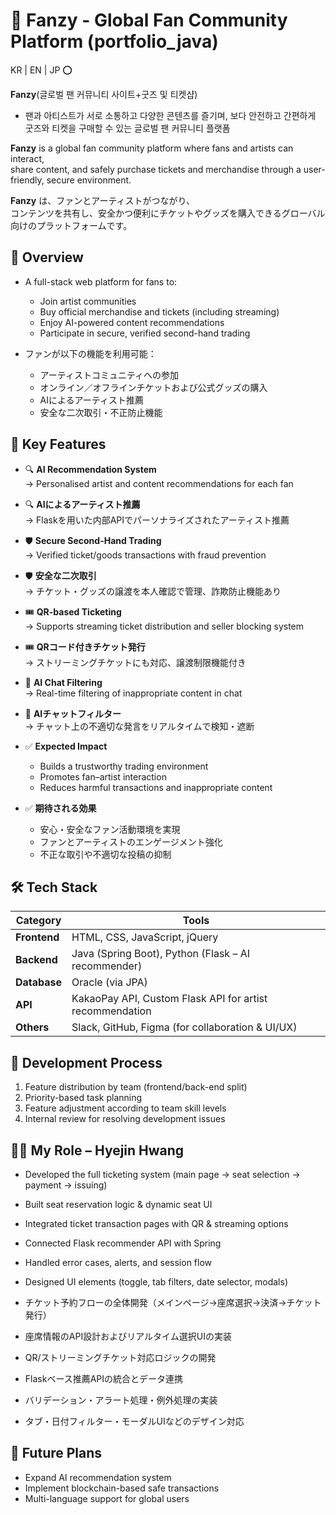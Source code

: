 # 🎫 Fanzy - Global Fan Community Platform (portfolio_java)


KR | EN | JP ⭕


**Fanzy**(글로벌 팬 커뮤니티 사이트+굿즈 및 티켓샵)
- 팬과 아티스트가 서로 소통하고 다양한 콘텐츠를 즐기며,
  보다 안전하고 간편하게 굿즈와 티켓을 구매할 수 있는 글로벌 팬 커뮤니티 플랫폼

**Fanzy** is a global fan community platform where fans and artists can interact,  
share content, and safely purchase tickets and merchandise through a user-friendly, secure environment.

**Fanzy** は、ファンとアーティストがつながり、  
コンテンツを共有し、安全かつ便利にチケットやグッズを購入できるグローバル向けのプラットフォームです。



## 🌟 Overview

- A full-stack web platform for fans to:
  - Join artist communities
  - Buy official merchandise and tickets (including streaming)
  - Enjoy AI-powered content recommendations
  - Participate in secure, verified second-hand trading

- ファンが以下の機能を利用可能：
  - アーティストコミュニティへの参加
  - オンライン／オフラインチケットおよび公式グッズの購入
  - AIによるアーティスト推薦
  - 安全な二次取引・不正防止機能



## 🚀 Key Features

- 🔍 **AI Recommendation System**  
  → Personalised artist and content recommendations for each fan
- 🔍 **AIによるアーティスト推薦**  
  → Flaskを用いた内部APIでパーソナライズされたアーティスト推薦

  
- 🛡️ **Secure Second-Hand Trading**  
  → Verified ticket/goods transactions with fraud prevention
- 🛡️ **安全な二次取引**  
  → チケット・グッズの譲渡を本人確認で管理、詐欺防止機能あり  


- 🎟️ **QR-based Ticketing**  
  → Supports streaming ticket distribution and seller blocking system
- 🎟️ **QRコード付きチケット発行**  
  → ストリーミングチケットにも対応、譲渡制限機能付き


- 🤖 **AI Chat Filtering**  
  → Real-time filtering of inappropriate content in chat
- 🤖 **AIチャットフィルター**  
  → チャット上の不適切な発言をリアルタイムで検知・遮断


- ✅ **Expected Impact**  
  - Builds a trustworthy trading environment  
  - Promotes fan–artist interaction  
  - Reduces harmful transactions and inappropriate content
- ✅ **期待される効果**  
  - 安心・安全なファン活動環境を実現  
  - ファンとアーティストのエンゲージメント強化  
  - 不正な取引や不適切な投稿の抑制



## 🛠 Tech Stack

| Category    | Tools |
|-------------|-------|
| **Frontend**  | HTML, CSS, JavaScript, jQuery |
| **Backend**   | Java (Spring Boot), Python (Flask – AI recommender) |
| **Database**  | Oracle (via JPA) |
| **API**       | KakaoPay API, Custom Flask API for artist recommendation |
| **Others**    | Slack, GitHub, Figma (for collaboration & UI/UX) |



## 🧩 Development Process

1. Feature distribution by team (frontend/back-end split)  
2. Priority-based task planning  
3. Feature adjustment according to team skill levels  
4. Internal review for resolving development issues



## 👩‍💻 My Role – Hyejin Hwang

- Developed the full ticketing system (main page → seat selection → payment → issuing)  
- Built seat reservation logic & dynamic seat UI  
- Integrated ticket transaction pages with QR & streaming options  
- Connected Flask recommender API with Spring  
- Handled error cases, alerts, and session flow  
- Designed UI elements (toggle, tab filters, date selector, modals)


- チケット予約フローの全体開発（メインページ→座席選択→決済→チケット発行）  
- 座席情報のAPI設計およびリアルタイム選択UIの実装  
- QR/ストリーミングチケット対応ロジックの開発  
- Flaskベース推薦APIの統合とデータ連携  
- バリデーション・アラート処理・例外処理の実装  
- タブ・日付フィルター・モーダルUIなどのデザイン対応



## 📌 Future Plans

- Expand AI recommendation system  
- Implement blockchain-based safe transactions  
- Multi-language support for global users

